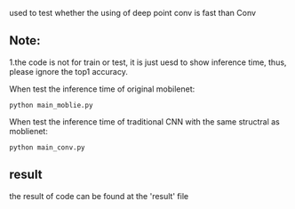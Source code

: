 used to test whether the using of deep point conv is fast than Conv
## Note:
1.the code is not for train or test, it is just uesd to show inference time, thus, please ignore the top1 accuracy.


When test the inference time of original mobilenet:
```
python main_moblie.py
```
When test the inference time of traditional CNN with the same structral as moblienet:
```
python main_conv.py
```

## result

the result of code can be found at the 'result' file